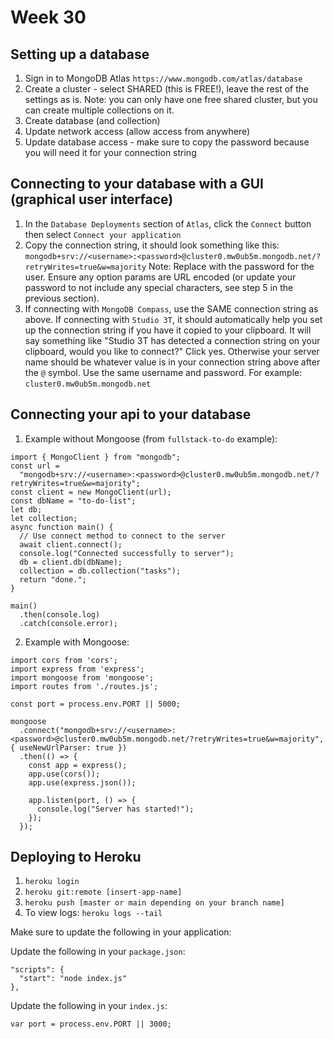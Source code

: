 # Week 30

## Setting up a database

1. Sign in to MongoDB Atlas `https://www.mongodb.com/atlas/database`
2. Create a cluster - select SHARED (this is FREE!), leave the rest of the settings as is. Note: you can only have one free shared cluster, but you can create multiple collections on it. 
3. Create database (and collection)
4. Update network access (allow access from anywhere)
5. Update database access - make sure to copy the password because you will need it for your connection string

## Connecting to your database with a GUI (graphical user interface)

1. In the `Database Deployments` section of `Atlas`, click the `Connect` button then select `Connect your application`
2. Copy the connection string, it should look something like this: 
`mongodb+srv://<username>:<password>@cluster0.mw0ub5m.mongodb.net/?retryWrites=true&w=majority` Note: Replace <password> with the password for the <username> user. Ensure any option params are URL encoded (or update your password to not include any special characters, see step 5 in the previous section).
3. If connecting with `MongoDB Compass`, use the SAME connection string as above. If connecting with `Studio 3T`, it should automatically help you set up the connection string if you have it copied to your clipboard. It will say something like "Studio 3T has detected a connection string on your clipboard, would you like to connect?" Click yes. Otherwise your server name should be whatever value is in your connection string above after the `@` symbol. Use the same username and password. For example: `cluster0.mw0ub5m.mongodb.net`

## Connecting your api to your database
1. Example without Mongoose (from `fullstack-to-do` example):
```
import { MongoClient } from "mongodb";
const url =
  "mongodb+srv://<username>:<password>@cluster0.mw0ub5m.mongodb.net/?retryWrites=true&w=majority";
const client = new MongoClient(url);
const dbName = "to-do-list";
let db;
let collection;
async function main() {
  // Use connect method to connect to the server
  await client.connect();
  console.log("Connected successfully to server");
  db = client.db(dbName);
  collection = db.collection("tasks");
  return "done.";
}

main()
  .then(console.log)
  .catch(console.error);
```
2. Example with Mongoose:
```
import cors from 'cors';
import express from 'express';
import mongoose from 'mongoose';
import routes from './routes.js';

const port = process.env.PORT || 5000;

mongoose
  .connect("mongodb+srv://<username>:<password>@cluster0.mw0ub5m.mongodb.net/?retryWrites=true&w=majority", { useNewUrlParser: true })
  .then(() => {
    const app = express();
    app.use(cors());
    app.use(express.json());

    app.listen(port, () => {
      console.log("Server has started!");
    });
  });

```

## Deploying to Heroku
1. `heroku login`
2. `heroku git:remote [insert-app-name]`
3. `heroku push [master or main depending on your branch name]`
4. To view logs: `heroku logs --tail`

Make sure to update the following in your application:

Update the following in your `package.json`:
```
"scripts": {
  "start": "node index.js"
},
```

Update the following in your `index.js`:
```
var port = process.env.PORT || 3000;
```
